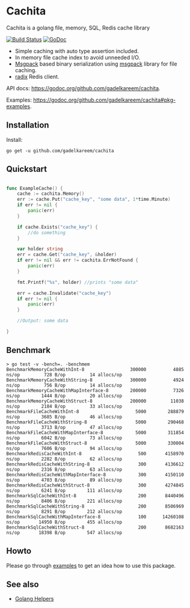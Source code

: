 # Cachita
Cachita is a golang file, memory, SQL, Redis cache library 

[![Build Status](https://travis-ci.org/gadelkareem/cachita.svg)](https://travis-ci.org/gadelkareem/cachita)
[![GoDoc](https://godoc.org/github.com/gadelkareem/cachita?status.svg)](https://godoc.org/github.com/gadelkareem/cachita)

- Simple caching with auto type assertion included.
- In memory file cache index to avoid unneeded I/O.
- [Msgpack](https://msgpack.org/index.html) based binary serialization using [msgpack](https://github.com/vmihailenco/msgpack) library for file caching.
- [radix](https://github.com/mediocregopher/radix) Redis client.


API docs: https://godoc.org/github.com/gadelkareem/cachita.

Examples: https://godoc.org/github.com/gadelkareem/cachita#pkg-examples.

## Installation

Install:

```shell
go get -u github.com/gadelkareem/cachita
```

## Quickstart

```go

func ExampleCache() {
	cache := cachita.Memory()
	err := cache.Put("cache_key", "some data", 1*time.Minute)
	if err != nil {
		panic(err)
	}

	if cache.Exists("cache_key") {
		//do something
	}

	var holder string
	err = cache.Get("cache_key", &holder)
	if err != nil && err != cachita.ErrNotFound {
		panic(err)
	}

	fmt.Printf("%s", holder) //prints "some data"

	err = cache.Invalidate("cache_key")
	if err != nil {
		panic(err)
	}

	//Output: some data

}

```

## Benchmark

```
> go test -v -bench=. -benchmem
BenchmarkMemoryCacheWithInt-8            	  300000	      4885 ns/op	     728 B/op	      14 allocs/op
BenchmarkMemoryCacheWithString-8         	  300000	      4924 ns/op	     756 B/op	      14 allocs/op
BenchmarkMemoryCacheWithMapInterface-8   	  200000	      7326 ns/op	    1444 B/op	      20 allocs/op
BenchmarkMemoryCacheWithStruct-8         	  200000	     11038 ns/op	    2184 B/op	      33 allocs/op
BenchmarkFileCacheWithInt-8              	    5000	    288879 ns/op	    3685 B/op	      46 allocs/op
BenchmarkFileCacheWithString-8           	    5000	    290468 ns/op	    3713 B/op	      47 allocs/op
BenchmarkFileCacheWithMapInterface-8     	    5000	    311854 ns/op	    6042 B/op	      73 allocs/op
BenchmarkFileCacheWithStruct-8           	    5000	    330004 ns/op	    7606 B/op	      94 allocs/op
BenchmarkRedisCacheWithInt-8             	     500	   4158970 ns/op	    2282 B/op	      62 allocs/op
BenchmarkRedisCacheWithString-8          	     300	   4136612 ns/op	    2316 B/op	      63 allocs/op
BenchmarkRedisCacheWithMapInterface-8    	     300	   4150110 ns/op	    4703 B/op	      89 allocs/op
BenchmarkRedisCacheWithStruct-8          	     300	   4274845 ns/op	    6241 B/op	     111 allocs/op
BenchmarkSqlCacheWithInt-8               	     200	   8440496 ns/op	    8406 B/op	     221 allocs/op
BenchmarkSqlCacheWithString-8            	     200	   8506969 ns/op	    8291 B/op	     212 allocs/op
BenchmarkSqlCacheWithMapInterface-8      	     100	  14260108 ns/op	   14950 B/op	     455 allocs/op
BenchmarkSqlCacheWithStruct-8            	     200	   8682163 ns/op	   18398 B/op	     547 allocs/op
```

## Howto

Please go through [examples](https://godoc.org/github.com/gadelkareem/cachita#pkg-examples) to get an idea how to use this package.

## See also

- [Golang Helpers](https://github.com/gadelkareem/go-helpers)

